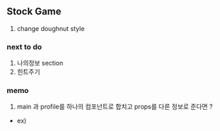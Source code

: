 ## Stock Game

1. change doughnut style

### next to do

1. 나의정보 section
2. 힌트주기

### memo

1. main 과 profile를 하나의 컴포넌트로 합치고 props를 다른 정보로 준다면 ?

- ex) <section> <Content props={content}/></section>
